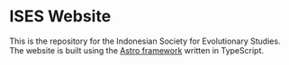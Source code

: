 # ISES Website

This is the repository for the Indonesian Society for Evolutionary Studies. The website is built using the [Astro framework](https://astro.build/) written in TypeScript.
